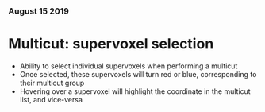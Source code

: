 ### August 15 2019
# Multicut: supervoxel selection

* Ability to select individual supervoxels when performing a multicut
* Once selected, these supervoxels will turn red or blue, corresponding to their multicut group
* Hovering over a supervoxel will highlight the coordinate in the multicut list, and vice-versa